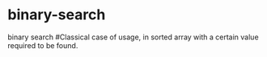 # binary-search
binary search
#Classical case of usage, in sorted array with a certain value required to be found.
